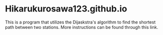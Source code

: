 # Hikarukurosawa123.github.io

This is a program that utilizes the Dijaskstra's algorithm to find the shortest path between two stations. More instructions can be found through this link. 
